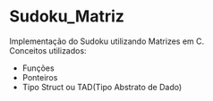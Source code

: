 # Sudoku_Matriz
Implementação do Sudoku utilizando Matrizes em C.<br>
Conceitos utilizados:
* Funções
* Ponteiros
* Tipo Struct ou TAD(Tipo Abstrato de Dado)


